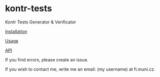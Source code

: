 kontr-tests
===========

Kontr Tests Generator &amp; Verificator

[Installation](docs/installation.md)

[Usage](docs/usage.md)

[API](docs/api.md)

If you find errors, please create an issue.

If you wish to contact me, write me an email: (my username) at fi.muni.cz.
